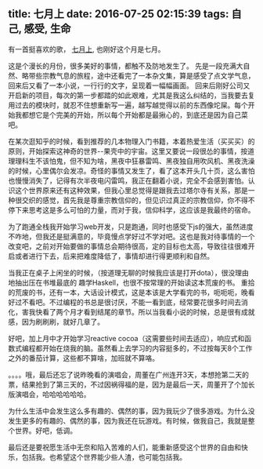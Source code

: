 title: 七月上
date: 2016-07-25 02:15:39
tags: 自己, 感受, 生命
---
有一首挺喜欢的歌， [七月上](http://music.163.com/#/m/song?id=31445554), 也刚好这个月是七月。

<!--more-->

这是个漫长的月份，很多美好的事情，都触不及防地发生了。 先是一段充满大自然、略带些宗教气息的旅程，途中还看完了一本杂文集，算是感受了点文学气息，回来后又看了一本小说，一行行的文字，呈现着一幅幅画面。 回来后刚好公司又开启新的项目，每次的第一步都踏的如此艰难，尤其是我这么纠结的，当我要去复用过去的模块时，就忍不住想重新写一遍，越写越觉得以前的东西像坨屎。每个开始我都想它是个完美的开始，所以每个开始都是最揪心的，到底还是因为自己菜吧。

在某次逛知乎的时候，看到推荐的几本物理入门书籍，本着热爱生活（买买买）的原则，开始探索这神奇的世界--果壳中的宇宙。这里又要说一段很怂的事情，按道理理科生不该怕鬼，但不知为啥，黑夜中狂暴雷鸣、黑夜独自用吹风机、黑夜洗澡的时候，心里偶尔会发凉。奇怪的事情又发生了，看了这本开头几十页，这么害怕也慢慢消失了，记得有次半夜电闪雷鸣，我正在翻着小说，完全不会感到害怕。认识这个世界原来还有这种效果，但我心里总觉得是跟我去过塔尔寺有关系，那是一种很交织的感觉，首先我是尊重宗教信仰的，但见识过真正的宗教信仰，你不得不停下来思考这是多么可怕的力量，而对于我，信仰科学，这应该是我最终的宿命。

为了跑通全栈我开始学习web开发，只是跑通，同时也感受下js的强大，虽然进度不咋地，但我还是挺满意的，毕竟慢点学好过不学对吧。这也是我对待事情的一个改变吧，之前对开始要做的事情总会期待很高，定的目标也太高，导致往往很难开启或者进行下去，后来把难度降低了，事情却进行得更顺利和自然。

当我正在桌子上闲坐的时候，（按道理无聊的时候我应该是打开dota），很没理由地抽出压在书堆最底的 趣学Haskell，也很不按常理的开始读这本荒废的书。 重拾的荒废的书，还有一本，大话设计模式，这是本该是大学看完的书，呃呃呃，晚看好过不看吧。不过编程的书总是很讨厌，不能一看到底，经常要花很多时间去消化，害我快看了两个月才看到结尾的章节。所以当我看小说的时候，总是很有成就感，因为刷刷刷，就好几章了。

好吧，加上月中才开始学习reactive cocoa（这需要些时间去适应），响应式和函数式编程都开始在烧我的脑。虽然看上去学习的内容挺多的，不过按每天8个工作之外的番茄计算，这些都不算啥，加班就不算咯。 

。。。。哦，最后还忘了说昨晚看的演唱会，周董在广州连开3天，本想抢第二天的票，结果抢到了第三天的，不过因祸得福的是，因为是最后一天，周董开了个加长版演唱会，哈哈哈哈哈哈。

为什么生活中会发生这么多有趣的、偶然的事，因为我玩少了很多游戏。为什么没发生更多的有趣的、偶然的事，因为我还在玩游戏。有时候，做我自己，我就是整个世界。好吧，低调。

最后还是要祝愿生活中无奈和陷入苦难的人们，能重新感受这个世界的自由和快乐，包括我。也希望这个世界能少些人渣，也可能包括我。
